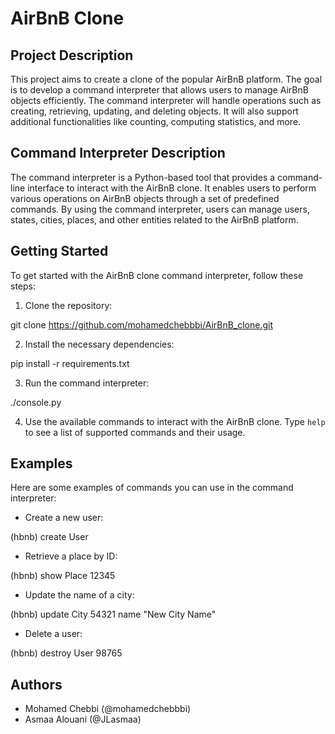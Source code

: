 # AirBnB Clone

## Project Description
This project aims to create a clone of the popular AirBnB platform. The goal is to develop a command interpreter that allows users to manage AirBnB objects efficiently. The command interpreter will handle operations such as creating, retrieving, updating, and deleting objects. It will also support additional functionalities like counting, computing statistics, and more.

## Command Interpreter Description
The command interpreter is a Python-based tool that provides a command-line interface to interact with the AirBnB clone. It enables users to perform various operations on AirBnB objects through a set of predefined commands. By using the command interpreter, users can manage users, states, cities, places, and other entities related to the AirBnB platform.

## Getting Started
To get started with the AirBnB clone command interpreter, follow these steps:

1. Clone the repository:

git clone https://github.com/mohamedchebbbi/AirBnB_clone.git

2. Install the necessary dependencies:

pip install -r requirements.txt

3. Run the command interpreter:

./console.py

4. Use the available commands to interact with the AirBnB clone. Type `help` to see a list of supported commands and their usage.

## Examples
Here are some examples of commands you can use in the command interpreter:

- Create a new user:

(hbnb) create User

- Retrieve a place by ID:

(hbnb) show Place 12345

- Update the name of a city:

(hbnb) update City 54321 name "New City Name"

- Delete a user:

(hbnb) destroy User 98765

## Authors
- Mohamed Chebbi (@mohamedchebbbi)
- Asmaa Alouani (@JLasmaa)
